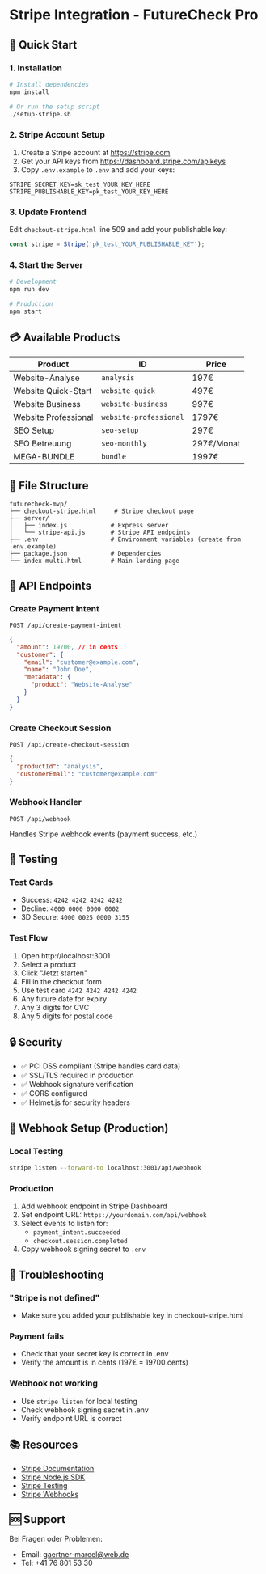 # Stripe Integration - FutureCheck Pro

## 🚀 Quick Start

### 1. Installation
```bash
# Install dependencies
npm install

# Or run the setup script
./setup-stripe.sh
```

### 2. Stripe Account Setup
1. Create a Stripe account at https://stripe.com
2. Get your API keys from https://dashboard.stripe.com/apikeys
3. Copy `.env.example` to `.env` and add your keys:
```env
STRIPE_SECRET_KEY=sk_test_YOUR_KEY_HERE
STRIPE_PUBLISHABLE_KEY=pk_test_YOUR_KEY_HERE
```

### 3. Update Frontend
Edit `checkout-stripe.html` line 509 and add your publishable key:
```javascript
const stripe = Stripe('pk_test_YOUR_PUBLISHABLE_KEY');
```

### 4. Start the Server
```bash
# Development
npm run dev

# Production
npm start
```

## 💳 Available Products

| Product | ID | Price |
|---------|-----|-------|
| Website-Analyse | `analysis` | 197€ |
| Website Quick-Start | `website-quick` | 497€ |
| Website Business | `website-business` | 997€ |
| Website Professional | `website-professional` | 1797€ |
| SEO Setup | `seo-setup` | 297€ |
| SEO Betreuung | `seo-monthly` | 297€/Monat |
| MEGA-BUNDLE | `bundle` | 1997€ |

## 📁 File Structure

```
futurecheck-mvp/
├── checkout-stripe.html     # Stripe checkout page
├── server/
│   ├── index.js            # Express server
│   └── stripe-api.js       # Stripe API endpoints
├── .env                    # Environment variables (create from .env.example)
├── package.json            # Dependencies
└── index-multi.html        # Main landing page
```

## 🔗 API Endpoints

### Create Payment Intent
```
POST /api/create-payment-intent
```
```json
{
  "amount": 19700, // in cents
  "customer": {
    "email": "customer@example.com",
    "name": "John Doe",
    "metadata": {
      "product": "Website-Analyse"
    }
  }
}
```

### Create Checkout Session
```
POST /api/create-checkout-session
```
```json
{
  "productId": "analysis",
  "customerEmail": "customer@example.com"
}
```

### Webhook Handler
```
POST /api/webhook
```
Handles Stripe webhook events (payment success, etc.)

## 🧪 Testing

### Test Cards
- Success: `4242 4242 4242 4242`
- Decline: `4000 0000 0000 0002`
- 3D Secure: `4000 0025 0000 3155`

### Test Flow
1. Open http://localhost:3001
2. Select a product
3. Click "Jetzt starten"
4. Fill in the checkout form
5. Use test card `4242 4242 4242 4242`
6. Any future date for expiry
7. Any 3 digits for CVC
8. Any 5 digits for postal code

## 🔒 Security

- ✅ PCI DSS compliant (Stripe handles card data)
- ✅ SSL/TLS required in production
- ✅ Webhook signature verification
- ✅ CORS configured
- ✅ Helmet.js for security headers

## 📱 Webhook Setup (Production)

### Local Testing
```bash
stripe listen --forward-to localhost:3001/api/webhook
```

### Production
1. Add webhook endpoint in Stripe Dashboard
2. Set endpoint URL: `https://yourdomain.com/api/webhook`
3. Select events to listen for:
   - `payment_intent.succeeded`
   - `checkout.session.completed`
4. Copy webhook signing secret to `.env`

## 🐛 Troubleshooting

### "Stripe is not defined"
- Make sure you added your publishable key in checkout-stripe.html

### Payment fails
- Check that your secret key is correct in .env
- Verify the amount is in cents (197€ = 19700 cents)

### Webhook not working
- Use `stripe listen` for local testing
- Check webhook signing secret in .env
- Verify endpoint URL is correct

## 📚 Resources

- [Stripe Documentation](https://stripe.com/docs)
- [Stripe Node.js SDK](https://github.com/stripe/stripe-node)
- [Stripe Testing](https://stripe.com/docs/testing)
- [Stripe Webhooks](https://stripe.com/docs/webhooks)

## 🆘 Support

Bei Fragen oder Problemen:
- Email: gaertner-marcel@web.de
- Tel: +41 76 801 53 30